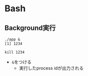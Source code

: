 # Bash

## Background実行

```shell
./app &
[1] 1234

kill 1234
```

* `&`をつける
  * 実行したprocess idが出力される
